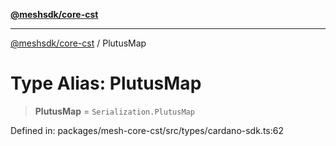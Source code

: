 [**@meshsdk/core-cst**](../README.md)

***

[@meshsdk/core-cst](../globals.md) / PlutusMap

# Type Alias: PlutusMap

> **PlutusMap** = `Serialization.PlutusMap`

Defined in: packages/mesh-core-cst/src/types/cardano-sdk.ts:62

